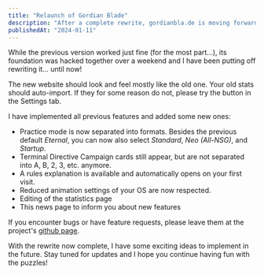 ```yaml
---
title: "Relaunch of Gordian Blade"
description: "After a complete rewrite, gordianbla.de is moving forward with more ideas"
publishedAt: "2024-01-11"
---
```


While the previous version worked just fine (for the most part...), its foundation was hacked together over a weekend and I have been putting off rewriting it... until now!
<!--more-->

The new website should look and feel mostly like the old one. Your old stats should auto-import. If they for some reason do not, please try the button in the Settings tab.

I have implemented all previous features and added some new ones:

 - Practice mode is now separated into formats. Besides the previous default _Eternal_, you can now also select _Standard_, _Neo (All-NSG)_, and _Startup_.
 - Terminal Directive Campaign cards still appear, but are not separated into A, B, 2, 3, etc. anymore.
 - A rules explanation is available and automatically opens on your first visit.
 - Reduced animation settings of your OS are now respected.
 - Editing of the statistics page
 - This news page to inform you about new features

If you encounter bugs or have feature requests, please leave them at the project's [github page](https://github.com/lostgeek/gordianbla).

With the rewrite now complete, I have some exciting ideas to implement in the future. Stay tuned for updates and I hope you continue having fun with the puzzles!